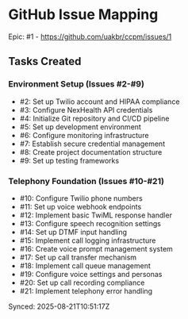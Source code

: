 # GitHub Issue Mapping

Epic: #1 - https://github.com/uakbr/ccpm/issues/1

## Tasks Created

### Environment Setup (Issues #2-#9)
- #2: Set up Twilio account and HIPAA compliance
- #3: Configure NexHealth API credentials
- #4: Initialize Git repository and CI/CD pipeline
- #5: Set up development environment
- #6: Configure monitoring infrastructure
- #7: Establish secure credential management
- #8: Create project documentation structure
- #9: Set up testing frameworks

### Telephony Foundation (Issues #10-#21)
- #10: Configure Twilio phone numbers
- #11: Set up voice webhook endpoints
- #12: Implement basic TwiML response handler
- #13: Configure speech recognition settings
- #14: Set up DTMF input handling
- #15: Implement call logging infrastructure
- #16: Create voice prompt management system
- #17: Set up call transfer mechanism
- #18: Implement call queue management
- #19: Configure voice settings and personas
- #20: Set up call recording compliance
- #21: Implement telephony error handling

Synced: 2025-08-21T10:51:17Z
